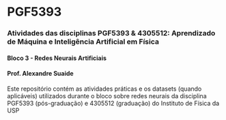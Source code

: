 # PGF5393
### Atividades das disciplinas PGF5393 &amp; 4305512: Aprendizado de Máquina e Inteligência Artificial em Física
#### Bloco 3 - Redes Neurais Artificiais
#### Prof. Alexandre Suaide

Este repositório contém as atividades práticas e os datasets (quando aplicáveis) utilizados durante o bloco sobre redes neurais da disciplina PGF5393 (pós-graduação) 
e 4305512 (graduação) do Instituto de Física da USP
